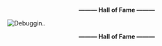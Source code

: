 **<p align="center">——— Hall of Fame ———</p>**
<img src="https://github.com/P0L3NARUBA/.github/assets/146978592/f9da16a1-3854-4ea9-900d-5a490cfc5f36" title="Debuggin..">
**<p align="center">——— Hall of Fame ———</p>**

<!-- For those who reading this, dSB3aW4gYm9pLg== -->
